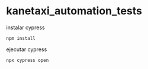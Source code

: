 # kanetaxi_automation_tests

instalar cypress

```
npm install
```

ejecutar cypress

```
npx cypress open
```
